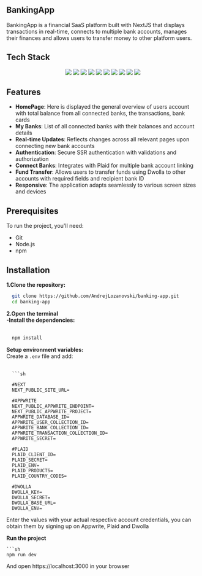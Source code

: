 ## BankingApp

BankingApp is a financial SaaS platform built with NextJS that displays transactions in real-time, connects to multiple bank accounts, manages their finances and allows users to transfer money to other platform users.

## Tech Stack
<p align="center">
  <img src="https://img.shields.io/badge/Next.js-000000?style=for-the-badge&logo=nextdotjs&logoColor=white" />
  <img src="https://img.shields.io/badge/TypeScript-3178C6?style=for-the-badge&logo=typescript&logoColor=white" />
  <img src="https://img.shields.io/badge/TailwindCSS-38B2AC?style=for-the-badge&logo=tailwind-css&logoColor=white" />
  <img src="https://img.shields.io/badge/Appwrite-F02E65?style=for-the-badge&logo=appwrite&logoColor=white" />
  <img src="https://img.shields.io/badge/Plaid-0085CA?style=for-the-badge&logo=plaid&logoColor=white" />
  <img src="https://img.shields.io/badge/Dwolla-FF5C00?style=for-the-badge&logoColor=white" />
  <img src="https://img.shields.io/badge/Zod-2F80ED?style=for-the-badge&logoColor=white" />
  <img src="https://img.shields.io/badge/Chart.js-FF6384?style=for-the-badge&logo=chartdotjs&logoColor=white" />
  <img src="https://img.shields.io/badge/React Hook Form-EC5990?style=for-the-badge&logo=reacthookform&logoColor=white" />
  <img src="https://img.shields.io/badge/ShadCN-FFFFFF?style=for-the-badge&logoColor=black" />
</p>

## Features
 - **HomePage**: Here is displayed the general overview of users account with total balance from all connected banks, the transactions, bank cards
 - **My Banks**: List of all connected banks with their balances and account details
 - **Real-time Updates**: Reflects changes across all relevant pages upon connecting new bank accounts
 - **Authentication**: Secure SSR authentication with validations and authorization
 - **Connect Banks**: Integrates with Plaid for multiple bank account linking
 - **Fund Transfer**: Allows users to transfer funds using Dwolla to other accounts with required fields and recipient bank ID
 - **Responsive**: The application adapts seamlessly to various screen sizes and devices

## Prerequisites
To run the project, you'll need:
  - Git
  - Node.js
  - npm

## Installation
**1.Clone the repository:**
```bash
  git clone https://github.com/AndrejLozanovski/banking-app.git
  cd banking-app
```     
**2.Open the terminal** <br>
**-Install the dependencies:** <br><br>
```bash
  npm install
```
     
**Setup environment variables:** <br>
     Create a ```.env``` file and add: <br><br>
     
      ```sh
      
      #NEXT
      NEXT_PUBLIC_SITE_URL=

      #APPWRITE
      NEXT_PUBLIC_APPWRITE_ENDPOINT=
      NEXT_PUBLIC_APPWRITE_PROJECT=
      APPWRITE_DATABASE_ID=
      APPWRITE_USER_COLLECTION_ID=
      APPWRITE_BANK_COLLECTION_ID=
      APPWRITE_TRANSACTION_COLLECTION_ID=
      APPWRITE_SECRET=
      
      #PLAID
      PLAID_CLIENT_ID=
      PLAID_SECRET=
      PLAID_ENV=
      PLAID_PRODUCTS=
      PLAID_COUNTRY_CODES=
      
      #DWOLLA
      DWOLLA_KEY=
      DWOLLA_SECRET=
      DWOLLA_BASE_URL=
      DWOLLA_ENV=

  Enter the values with your actual respective account credentials, you can obtain them by signing up on Appwrite, Plaid and Dwolla
  
**Run the project**
    
    ```sh
    npm run dev
    
    
  And open https://localhost:3000 in your browser

